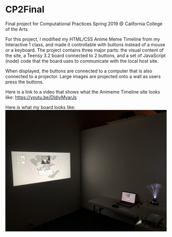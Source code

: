 # CP2Final
 Final project for Computational Practices Spring 2019 @ California College of the Arts

For this project, I modified my HTML/CSS Anime Meme Timeline from my Interactive 1 class, and made it controllable with buttons instead of a mouse or a keyboard. The project contains three major parts: the visual content of the site, a Teensy 3.2 board connected to 2 buttons, and a set of JavaScript (node) code that the board uses to communicate with the local host site. 

When displayed, the buttons are connected to a computer that is also connected to a projector. Large images are projected onto a wall as users press the buttons.

Here is a link to a video that shows what the Animeme Timeline site looks like: https://youtu.be/DIdiyMyarJs

Here is what my board looks like: 
![](Documentation/setup-01.jpg)
